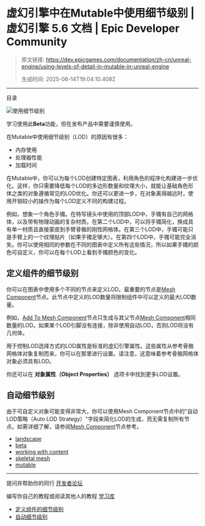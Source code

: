 # 虚幻引擎中在Mutable中使用细节级别 | 虚幻引擎 5.6 文档 | Epic Developer Community

> 原文链接: https://dev.epicgames.com/documentation/zh-cn/unreal-engine/using-levels-of-detail-in-mutable-in-unreal-engine
> 
> 生成时间: 2025-06-14T19:04:10.408Z

---

目录

![使用细节级别](https://dev.epicgames.com/community/api/documentation/image/d301eccc-0f1e-4e12-9b5f-2644a6b57771?resizing_type=fill&width=1920&height=335)

学习使用此**Beta**功能，但在发布产品中需要谨慎使用。

在Mutable中使用细节级别（LOD）的原因有很多：

-   内存使用
-   处理器性能
-   加载时间

在Mutable中，你可以为每个LOD创建特定图表，利用角色的程序化构建进一步优化。这样，你只需要降低每个LOD的多边形数量和纹理大小，就能让基础角色形体之类的对象遵循常见的LOD优化。你还可以更进一步，在对象离得越远时，使用开销较小的操作为每个LOD定义不同的构建过程。

例如，想象一个角色手镯。在特写镜头中使用的顶部LOD中，手镯有自己的网格体，以及带有物理动画的复杂材质。在第二个LOD中，可以将手镯简化，换成具有单一材质且直接蒙皮到手臂骨骼的刚性网格体。在第三个LOD中，手镯可能只是手臂上的一个纹理贴片（如果手镯足够大）。在第四个LOD中，手镯可能完全消失。你可以使用相同的参数在不同的图表中定义所有这些情况，所以如果手镯的颜色可自定义，你可以在每个LOD上看到手镯颜色的变化。

## 定义组件的细节级别

你可以在图表中使用多个不同的节点来定义LOD。最重要的节点是[Mesh Component](https://github.com/anticto/Mutable-Documentation/wiki/Node-Mesh-Component)节点。此节点中定义的LOD数量将限制组件中可以定义的最大LOD数量。

例如，[Add To Mesh Component](https://github.com/anticto/Mutable-Documentation/wiki/Node-Add-To-Mesh-Component)节点只生成与其父节点[Mesh Component](https://github.com/anticto/Mutable-Documentation/wiki/Node-Mesh-Component)相同数量的LOD。如果某个LOD引脚没有连接，除非使用自动LOD，否则LOD将没有几何体。

用于控制LOD选择方式的LOD属性是标准的虚幻引擎属性。这些属性从参考骨骼网格体对象复制而来，你可以在那里进行设置。请注意，这意味着参考骨骼网格体对象必须具有LOD。

你还可以在 **对象属性（Object Properties）** 选项卡中找到更多LOD设置。

## 自动细节级别

由于可自定义对象可能变得非常大，你可以使用Mesh Component节点中的"自动LOD策略（Auto LOD Strategy）"字段来简化LOD的生成，而无需复制所有节点。如需详细了解，请参阅[Mesh Component](https://github.com/anticto/Mutable-Documentation/wiki/Node-Mesh-Component)节点参考。

-   [landscape](https://dev.epicgames.com/community/search?query=landscape)
-   [beta](https://dev.epicgames.com/community/search?query=beta)
-   [working with content](https://dev.epicgames.com/community/search?query=working%20with%20content)
-   [skeletal mesh](https://dev.epicgames.com/community/search?query=skeletal%20mesh)
-   [mutable](https://dev.epicgames.com/community/search?query=mutable)

* * *

提问并帮助你的同行 [开发者论坛](https://forums.unrealengine.com/categories?tag=unreal-engine)

编写你自己的教程或阅读其他人的教程 [学习库](https://dev.epicgames.com/community/unreal-engine/learning)

-   [定义组件的细节级别](/documentation/zh-cn/unreal-engine/using-levels-of-detail-in-mutable-in-unreal-engine#%E5%AE%9A%E4%B9%89%E7%BB%84%E4%BB%B6%E7%9A%84%E7%BB%86%E8%8A%82%E7%BA%A7%E5%88%AB)
-   [自动细节级别](/documentation/zh-cn/unreal-engine/using-levels-of-detail-in-mutable-in-unreal-engine#%E8%87%AA%E5%8A%A8%E7%BB%86%E8%8A%82%E7%BA%A7%E5%88%AB)